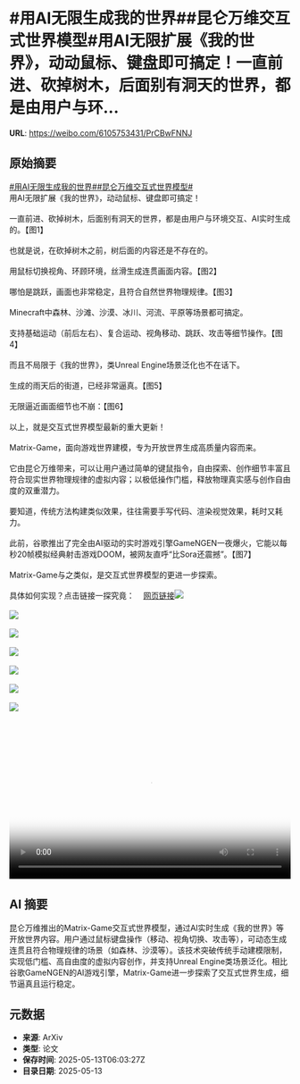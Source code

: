 # #用AI无限生成我的世界##昆仑万维交互式世界模型#用AI无限扩展《我的世界》，动动鼠标、键盘即可搞定！一直前进、砍掉树木，后面别有洞天的世界，都是由用户与环...

**URL**: https://weibo.com/6105753431/PrCBwFNNJ

## 原始摘要

<a href="https://m.weibo.cn/search?containerid=231522type%3D1%26t%3D10%26q%3D%23%E7%94%A8AI%E6%97%A0%E9%99%90%E7%94%9F%E6%88%90%E6%88%91%E7%9A%84%E4%B8%96%E7%95%8C%23&amp;extparam=%23%E7%94%A8AI%E6%97%A0%E9%99%90%E7%94%9F%E6%88%90%E6%88%91%E7%9A%84%E4%B8%96%E7%95%8C%23" data-hide=""><span class="surl-text">#用AI无限生成我的世界#</span></a><a href="https://m.weibo.cn/search?containerid=231522type%3D1%26t%3D10%26q%3D%23%E6%98%86%E4%BB%91%E4%B8%87%E7%BB%B4%E4%BA%A4%E4%BA%92%E5%BC%8F%E4%B8%96%E7%95%8C%E6%A8%A1%E5%9E%8B%23&amp;extparam=%23%E6%98%86%E4%BB%91%E4%B8%87%E7%BB%B4%E4%BA%A4%E4%BA%92%E5%BC%8F%E4%B8%96%E7%95%8C%E6%A8%A1%E5%9E%8B%23" data-hide=""><span class="surl-text">#昆仑万维交互式世界模型#</span></a><br>用AI无限扩展《我的世界》，动动鼠标、键盘即可搞定！<br><br>一直前进、砍掉树木，后面别有洞天的世界，都是由用户与环境交互、AI实时生成的。【图1】<br><br>也就是说，在砍掉树木之前，树后面的内容还是不存在的。<br><br>用鼠标切换视角、环顾环境，丝滑生成连贯画面内容。【图2】<br><br>哪怕是跳跃，画面也非常稳定，且符合自然世界物理规律。【图3】<br><br>Minecraft中森林、沙滩、沙漠、冰川、河流、平原等场景都可搞定。<br><br>支持基础运动（前后左右）、复合运动、视角移动、跳跃、攻击等细节操作。【图4】<br><br>而且不局限于《我的世界》，类Unreal Engine场景泛化也不在话下。<br><br>生成的雨天后的街道，已经非常逼真。【图5】<br><br>无限逼近画面细节也不崩：【图6】<br><br>以上，就是交互式世界模型最新的重大更新！<br><br>Matrix-Game，面向游戏世界建模，专为开放世界生成高质量内容而来。<br><br>它由昆仑万维带来，可以让用户通过简单的键鼠指令，自由探索、创作细节丰富且符合现实世界物理规律的虚拟内容；以极低操作门槛，释放物理真实感与创作自由度的双重潜力。<br><br>要知道，传统方法构建类似效果，往往需要手写代码、渲染视觉效果，耗时又耗力。<br><br>此前，谷歌推出了完全由AI驱动的实时游戏引擎GameNGEN一夜爆火，它能以每秒20帧模拟经典射击游戏DOOM，被网友直呼“比Sora还震撼”。【图7】<br><br>Matrix-Game与之类似，是交互式世界模型的更进一步探索。<br><br>具体如何实现？点击链接一探究竟：<a href="https://weibo.cn/sinaurl?u=https%3A%2F%2Fmp.weixin.qq.com%2Fs%2FWiS9gAP_BbmBQqsoTT2pKw" data-hide=""><span class="url-icon"><img style="width: 1rem;height: 1rem" src="https://h5.sinaimg.cn/upload/2015/09/25/3/timeline_card_small_web_default.png" referrerpolicy="no-referrer"></span><span class="surl-text">网页链接</span></a><img style="" src="https://tvax2.sinaimg.cn/large/006Fd7o3ly1i1dss2l720j30zk0k0wh4.jpg" referrerpolicy="no-referrer"><br><br><img style="" src="https://tvax1.sinaimg.cn/large/006Fd7o3ly1i1dss1x9wjj30zk0k0aca.jpg" referrerpolicy="no-referrer"><br><br><img style="" src="https://tvax4.sinaimg.cn/large/006Fd7o3ly1i1dss015hlj30zk0k0q4g.jpg" referrerpolicy="no-referrer"><br><br><img style="" src="https://ss1.sinaimg.cn/large/&amp;690" referrerpolicy="no-referrer"><br><br><img style="" src="https://tvax2.sinaimg.cn/large/006Fd7o3ly1i1dss3c6qoj30zk0k0mzc.jpg" referrerpolicy="no-referrer"><br><br><img style="" src="https://tvax1.sinaimg.cn/large/006Fd7o3ly1i1dss142c2j30zk0k00vn.jpg" referrerpolicy="no-referrer"><br><br><img style="" src="https://tvax1.sinaimg.cn/large/006Fd7o3gy1i1dsrnbstgj30dc0acwit.jpg" referrerpolicy="no-referrer"><br><br><br clear="both"><div style="clear: both"></div><video controls="controls" poster="https://tvax2.sinaimg.cn/orj480/006Fd7o3ly1i1dss116nsj30zk0k0wh4.jpg" style="width: 100%"><source src="https://f.video.weibocdn.com/o0/51y1BWbwlx08od43bmDm01041200552H0E010.mp4?label=mp4_720p&amp;template=1280x720.25.0&amp;ori=0&amp;ps=1BThihd3VLAY5R&amp;Expires=1747119518&amp;ssig=y5VNNfzIXV&amp;KID=unistore,video"><source src="https://f.video.weibocdn.com/o0/2NQ58yQHlx08od432Vbi010412002vaY0E010.mp4?label=mp4_hd&amp;template=852x480.25.0&amp;ori=0&amp;ps=1BThihd3VLAY5R&amp;Expires=1747119518&amp;ssig=%2FtDHq8BvSE&amp;KID=unistore,video"><source src="https://f.video.weibocdn.com/o0/pHOhGZsdlx08od4307p6010412001ygI0E010.mp4?label=mp4_ld&amp;template=640x360.25.0&amp;ori=0&amp;ps=1BThihd3VLAY5R&amp;Expires=1747119518&amp;ssig=qtdToAn%2Bmk&amp;KID=unistore,video"><p>视频无法显示，请前往<a href="https://video.weibo.com/show?fid=1034%3A5165831861239848" target="_blank" rel="noopener noreferrer">微博视频</a>观看。</p></video>

## AI 摘要

昆仑万维推出的Matrix-Game交互式世界模型，通过AI实时生成《我的世界》等开放世界内容。用户通过鼠标键盘操作（移动、视角切换、攻击等），可动态生成连贯且符合物理规律的场景（如森林、沙漠等）。该技术突破传统手动建模限制，实现低门槛、高自由度的虚拟内容创作，并支持Unreal Engine类场景泛化。相比谷歌GameNGEN的AI游戏引擎，Matrix-Game进一步探索了交互式世界生成，细节逼真且运行稳定。

## 元数据

- **来源**: ArXiv
- **类型**: 论文
- **保存时间**: 2025-05-13T06:03:27Z
- **目录日期**: 2025-05-13
